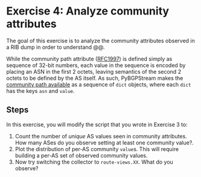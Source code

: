 # Exercise 4: Analyze community attributes

The goal of this exercise is to analyze the community attributes observed in a
RIB dump in order to understand @@.

While the community path attribute
([RFC1997](https://tools.ietf.org/html/rfc1997)) is defined simply as sequence
of 32-bit numbers, each value in the sequence is encoded by placing an ASN in
the first 2 octets, leaving semantics of the second 2 octets to be defined by
the AS itself. As such, PyBGPStream makes the 
[community path available](http://bgpstream.caida.org/docs/api/pybgpstream/_pybgpstream.html#_pybgpstream.BGPElem.fields)
as a sequence of `dict` objects, where each `dict` has the keys `asn` and
`value`.
 
## Steps

In this exercise, you will modify the script that you wrote in Exercise 3 to:

1. Count the number of _unique_ AS values seen in community attributes. How many
ASes do you observe setting at least one community value?.
1. Plot the distribution of per-AS community `value`s. This will require
building a per-AS set of observed community values.
1. Now try switching the collector to `route-views.XX`. What do you observe?

